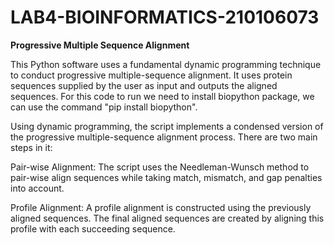 # LAB4-BIOINFORMATICS-210106073


**Progressive Multiple Sequence Alignment**

This Python software uses a fundamental dynamic programming technique to conduct progressive multiple-sequence alignment. It uses protein sequences supplied by the user as input and outputs the aligned sequences.
For this code to run we need to install biopython package, we can use the command "pip install biopython".

Using dynamic programming, the script implements a condensed version of the progressive multiple-sequence alignment process. There are two main steps in it:

Pair-wise Alignment: The script uses the Needleman-Wunsch method to pair-wise align sequences while taking match, mismatch, and gap penalties into account.

Profile Alignment: A profile alignment is constructed using the previously aligned sequences. The final aligned sequences are created by aligning this profile with each succeeding sequence.


